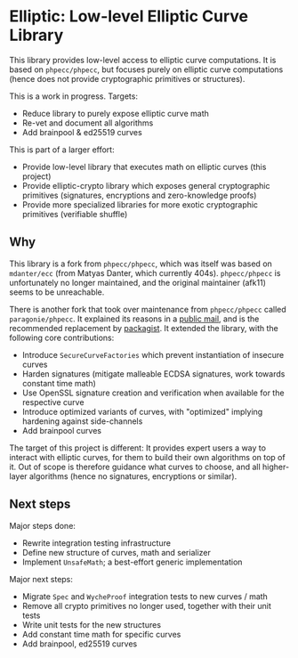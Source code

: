 # Elliptic: Low-level Elliptic Curve Library

This library provides low-level access to elliptic curve computations. It is based on `phpecc/phpecc`, but focuses purely on elliptic curve computations (hence does not provide cryptographic primitives or structures).

This is a work in progress. Targets:
- Reduce library to purely expose elliptic curve math
- Re-vet and document all algorithms
- Add brainpool & ed25519 curves

This is part of a larger effort:
- Provide low-level library that executes math on elliptic curves (this project)
- Provide elliptic-crypto library which exposes general cryptographic primitives (signatures, encryptions and zero-knowledge proofs)
- Provide more specialized libraries for more exotic cryptographic primitives (verifiable shuffle)


## Why

This library is a fork from `phpecc/phpecc`, which was itself was based on `mdanter/ecc` (from Matyas Danter, which currently 404s). `phpecc/phpecc` is unfortunately no longer maintained, and the original maintainer (afk11) seems to be unreachable. 

There is another fork that took over maintenance from `phpecc/phpecc` called `paragonie/phpecc`. It explained its reasons in a [public mail](https://www.openwall.com/lists/oss-security/2024/04/24/4), and is the recommended replacement by [packagist](https://github.com/phpecc/phpecc/issues/289#issuecomment-2075703542). It extended the library, with the following core contributions:
- Introduce `SecureCurveFactories` which prevent instantiation of insecure curves
- Harden signatures (mitigate malleable ECDSA signatures, work towards constant time math)
- Use OpenSSL signature creation and verification when available for the respective curve
- Introduce optimized variants of curves, with "optimized" implying hardening against side-channels
- Add brainpool curves

The target of this project is different: It provides expert users a way to interact with elliptic curves, for them to build their own algorithms on top of it. Out of scope is therefore guidance what curves to choose, and all higher-layer algorithms (hence no signatures, encryptions or similar). 


## Next steps

Major steps done:
- Rewrite integration testing infrastructure
- Define new structure of curves, math and serializer 
- Implement `UnsafeMath`; a best-effort generic implementation

Major next steps:
- Migrate `Spec` and `WycheProof` integration tests to new curves / math
- Remove all crypto primitives no longer used, together with their unit tests
- Write unit tests for the new structures
- Add constant time math for specific curves
- Add brainpool, ed25519 curves

